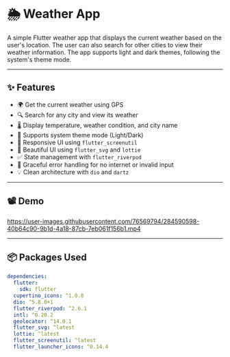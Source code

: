 # 🌦️ Weather App

A simple Flutter weather app that displays the current weather based on the user's location. The user can also search for other cities to view their weather information. The app supports light and dark themes, following the system's theme mode.

---

## ✨ Features

- 🌍 Get the current weather using GPS
- 🔍 Search for any city and view its weather
- 🌡️ Display temperature, weather condition, and city name
- 🌙 Supports system theme mode (Light/Dark)
- 📱 Responsive UI using `flutter_screenutil`
- 🎨 Beautiful UI using `flutter_svg` and `lottie`
- ✅ State management with `flutter_riverpod`
- 🚫 Graceful error handling for no internet or invalid input
- 💡 Clean architecture with `dio` and `dartz`

---

## 📽️ Demo

https://user-images.githubusercontent.com/76569794/284590598-40b64c90-9b1d-4a18-87cb-7eb061f156b1.mp4

---

## 📦 Packages Used

```yaml
dependencies:
  flutter:
    sdk: flutter
  cupertino_icons: ^1.0.8
  dio: ^5.8.0+1
  flutter_riverpod: ^2.6.1
  intl: ^0.20.2
  geolocator: ^14.0.1
  flutter_svg: ^latest
  lottie: ^latest
  flutter_screenutil: ^latest
  flutter_launcher_icons: ^0.14.4
